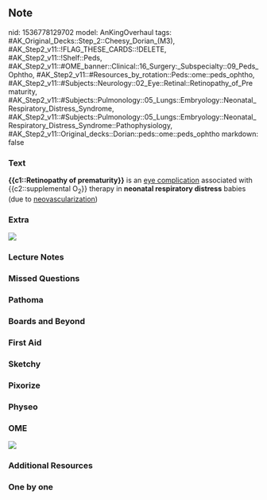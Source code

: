 ## Note
nid: 1536778129702
model: AnKingOverhaul
tags: #AK_Original_Decks::Step_2::Cheesy_Dorian_(M3), #AK_Step2_v11::!FLAG_THESE_CARDS::!DELETE, #AK_Step2_v11::!Shelf::Peds, #AK_Step2_v11::#OME_banner::Clinical::16_Surgery:_Subspecialty::09_Peds_Ophtho, #AK_Step2_v11::#Resources_by_rotation::Peds::ome::peds_ophtho, #AK_Step2_v11::#Subjects::Neurology::02_Eye::Retinal::Retinopathy_of_Prematurity, #AK_Step2_v11::#Subjects::Pulmonology::05_Lungs::Embryology::Neonatal_Respiratory_Distress_Syndrome, #AK_Step2_v11::#Subjects::Pulmonology::05_Lungs::Embryology::Neonatal_Respiratory_Distress_Syndrome::Pathophysiology, #AK_Step2_v11::Original_decks::Dorian::peds::ome::peds_ophtho
markdown: false

### Text
<b>{{c1::Retinopathy of prematurity}}</b> is an <u>eye
complication</u> associated with {{c2::supplemental O<sub>2</sub>}}
therapy in <b>neonatal respiratory distress</b> babies (due to
<u>neovascularization</u>)

### Extra
<div><img src="paste-4943971214163969.jpg"></div>

### Lecture Notes


### Missed Questions


### Pathoma


### Boards and Beyond


### First Aid


### Sketchy


### Pixorize


### Physeo


### OME
<div class="ome-widget">
  <a href=
  "https://onlinemeded.org/spa/surgery-subspecialty/peds-ophtho/acquire?ref=anki">
  <img src="_OME_AnkiFlashcards_Lesson_1.png"></a>
</div>

### Additional Resources


### One by one

